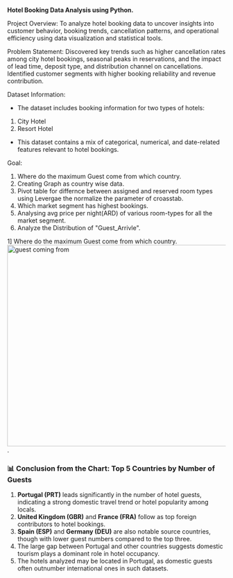 **Hotel Booking Data Analysis using Python.**

Project Overview:
To analyze hotel booking data to uncover insights into customer behavior, booking trends, cancellation patterns, and operational efficiency using data visualization and statistical tools.

Problem Statement:
Discovered key trends such as higher cancellation rates among city hotel bookings, seasonal peaks in reservations, and the impact of lead time, deposit type, and distribution channel on cancellations. Identified customer segments with higher booking reliability and revenue contribution.

Dataset Information:
- The dataset includes booking information for two types of hotels:
1.  City Hotel
2.  Resort Hotel
- This dataset contains a mix of categorical, numerical, and date-related features relevant to hotel bookings.

Goal:
1. Where do the maximum Guest come from which country.
2. Creating Graph as country wise data.
3. Pivot table for differnce between assigned and reserved room types using Levergae the normalize the parameter of croasstab.
4. Which market segment has highest bookings.
5. Analysing avg price per night(ARD) of various room-types for all the market segment.
6. Analyze the Distribution of "Guest_Arrivle".

1] Where do the maximum Guest come from which country.
<img width="751" height="465" alt="guest coming from" src="https://github.com/user-attachments/assets/b3b9ffa5-239a-45ed-99cb-0f49e70cc461" />.

### 📊 **Conclusion from the Chart: Top 5 Countries by Number of Guests**

1. **Portugal (PRT)** leads significantly in the number of hotel guests, indicating a strong domestic travel trend or hotel popularity among locals.
2. **United Kingdom (GBR)** and **France (FRA)** follow as top foreign contributors to hotel bookings.
3. **Spain (ESP)** and **Germany (DEU)** are also notable source countries, though with lower guest numbers compared to the top three.
4. The large gap between Portugal and other countries suggests domestic tourism plays a dominant role in hotel occupancy.
5. The hotels analyzed may be located in Portugal, as domestic guests often outnumber international ones in such datasets.







